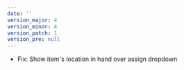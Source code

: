 ```yaml
---
date: ''
version_major: 4
version_minor: 4
version_patch: 1
version_pre: null
---
```


- Fix: Show item's location in hand over assign dropdown

